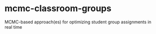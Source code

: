 # mcmc-classroom-groups
MCMC-based approach(es) for optimizing student group assignments in real time
